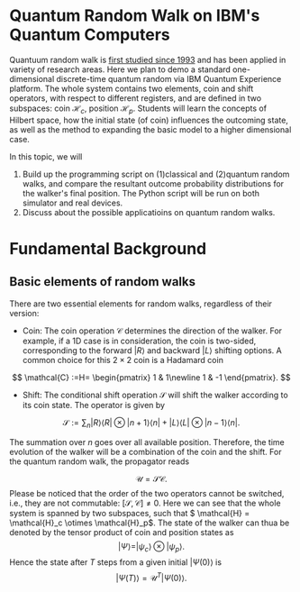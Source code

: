 # Quantum Random Walk on IBM's Quantum Computers
Quantuum random walk is [first studied since 1993](https://journals.aps.org/pra/abstract/10.1103/PhysRevA.48.1687)
and has been applied in variety of research areas. 
Here we plan to demo a standard one-dimensional discrete-time quantum random via IBM Quantum Experience platform. 
The whole system contains two elements, coin and shift operators, with respect to different registers, and are defined in two subspaces: coin $\mathcal{H}_c$, position $\mathcal{H}_p$. 
Students will learn the concepts of Hilbert space, how the initial state (of coin) influences the outcoming state, as well as the method to expanding the basic model to a higher dimensional case. 

In this topic, we will 
1. Build up the programming script on (1)classical and (2)quantum random walks, and compare the resultant outcome probability distributions for the walker's final position. The Python script will be run on both simulator and real devices.
2. Discuss about the possible applicatioins on quantum random walks.


# Fundamental Background

## Basic elements of random walks

There are two essential elements for random walks, regardless of their version:
- Coin: The coin operation $\mathcal{C}$ determines the direction of the walker. For example, if a 1D case is in consideration, the coin is two-sided, corresponding to the forward $|R\rangle$ and backward $|L\rangle$ shifting options.  A common choice for this $2\times2$ coin is a Hadamard coin

$$
\mathcal{C}
:=H=
\begin{pmatrix}
1 & 1\newline
1 & -1
\end{pmatrix}.
$$

- Shift: The conditional shift operation $\mathcal{S}$ will shift the walker according to its coin state. The operator is given by

$$
\mathcal{S}
:=
\displaystyle\sum_n
|R\rangle \langle R| \otimes |n+1\rangle \langle n|
+
|L\rangle \langle L| \otimes |n-1\rangle \langle n|.
$$

The summation over $n$ goes over all available position.
Therefore, the time evolution of the walker will be a combination of the coin and the shift.
For the quantum random walk, the propagator reads

$$
\mathcal{U} = \mathcal{S} \mathcal{C}.
$$
Please be noticed that the order of the two operators cannot be switched, i.e., they are not commutable: $[\mathcal{S}, \mathcal{C}] \neq 0$.
Here we can see that the whole system is spanned by two subspaces, such that
$ \mathcal{H} = \mathcal{H}_c \otimes \mathcal{H}_p$.
The state of the walker can thua be denoted by the tensor product of coin and position states as
$$
|\Psi\rangle = |\psi_c\rangle \otimes |\psi_p\rangle.
$$
Hence the state after $T$ steps from a given initial $|\Psi(0)\rangle$ is
$$
|\Psi(T)\rangle = \mathcal{U}^T |\Psi(0)\rangle.
$$

